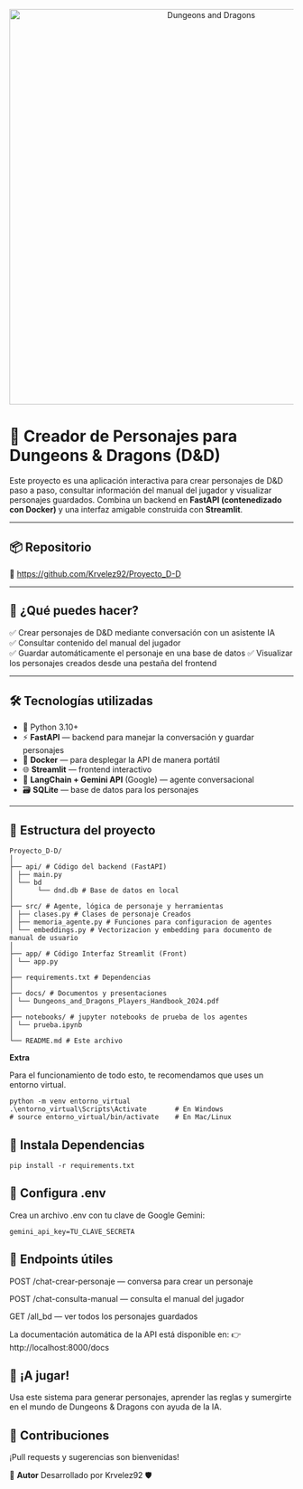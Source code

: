 <p align="center">
  <img src="https://images.ctfassets.net/swt2dsco9mfe/2jKQC6i2BM1HNQIzau3Biv/01bee47c8170a7d7f3f54f79777c4f3e/158867_670x370.jpg" alt="Dungeons and Dragons" width="700"/>
</p>

# 🐉 Creador de Personajes para Dungeons & Dragons (D&D)

Este proyecto es una aplicación interactiva para crear personajes de D&D paso a paso, consultar información del manual del jugador y visualizar personajes guardados. Combina un backend en **FastAPI (contenedizado con Docker)** y una interfaz amigable construida con **Streamlit**.

---

## 📦 Repositorio

🔗 https://github.com/Krvelez92/Proyecto_D-D

---

## 🚀 ¿Qué puedes hacer?

✅ Crear personajes de D&D mediante conversación con un asistente IA  
✅ Consultar contenido del manual del jugador  
✅ Guardar automáticamente el personaje en una base de datos 
✅ Visualizar los personajes creados desde una pestaña del frontend  

---

## 🛠️ Tecnologías utilizadas

- 🐍 Python 3.10+
- ⚡ **FastAPI** — backend para manejar la conversación y guardar personajes
- 🐳 **Docker** — para desplegar la API de manera portátil
- 🌐 **Streamlit** — frontend interactivo
- 🧠 **LangChain + Gemini API** (Google) — agente conversacional
- 🗃 **SQLite** — base de datos para los personajes

---
## 📁 Estructura del proyecto

```
Proyecto_D-D/
│
├── api/ # Código del backend (FastAPI)
│ ├── main.py
│ └── bd
│      └── dnd.db # Base de datos en local
│
├── src/ # Agente, lógica de personaje y herramientas
│ ├── clases.py # Clases de personaje Creados
│ ├── memoria_agente.py # Funciones para configuracion de agentes
│ └── embeddings.py # Vectorizacion y embedding para documento de manual de usuario
│
├── app/ # Código Interfaz Streamlit (Front)
│ └── app.py
│
├── requirements.txt # Dependencias
│
├── docs/ # Documentos y presentaciones
│ └── Dungeons_and_Dragons_Players_Handbook_2024.pdf
│
├── notebooks/ # jupyter notebooks de prueba de los agentes
│ └── prueba.ipynb
│
└── README.md # Este archivo
```

**Extra**

Para el funcionamiento de todo esto, te recomendamos que uses un entorno virtual.
```
python -m venv entorno_virtual
.\entorno_virtual\Scripts\Activate       # En Windows
# source entorno_virtual/bin/activate    # En Mac/Linux
```
## 🧩 Instala Dependencias
```
pip install -r requirements.txt
```
## 🔐 Configura .env
Crea un archivo .env con tu clave de Google Gemini:
```
gemini_api_key=TU_CLAVE_SECRETA
```
## 🧪 Endpoints útiles
POST /chat-crear-personaje — conversa para crear un personaje

POST /chat-consulta-manual — consulta el manual del jugador

GET /all_bd — ver todos los personajes guardados

La documentación automática de la API está disponible en:
👉 http://localhost:8000/docs

## 🎲 ¡A jugar!
Usa este sistema para generar personajes, aprender las reglas y sumergirte en el mundo de Dungeons & Dragons con ayuda de la IA.

## 🤝 Contribuciones
¡Pull requests y sugerencias son bienvenidas!




🧙 **Autor**
Desarrollado por Krvelez92 🛡️

